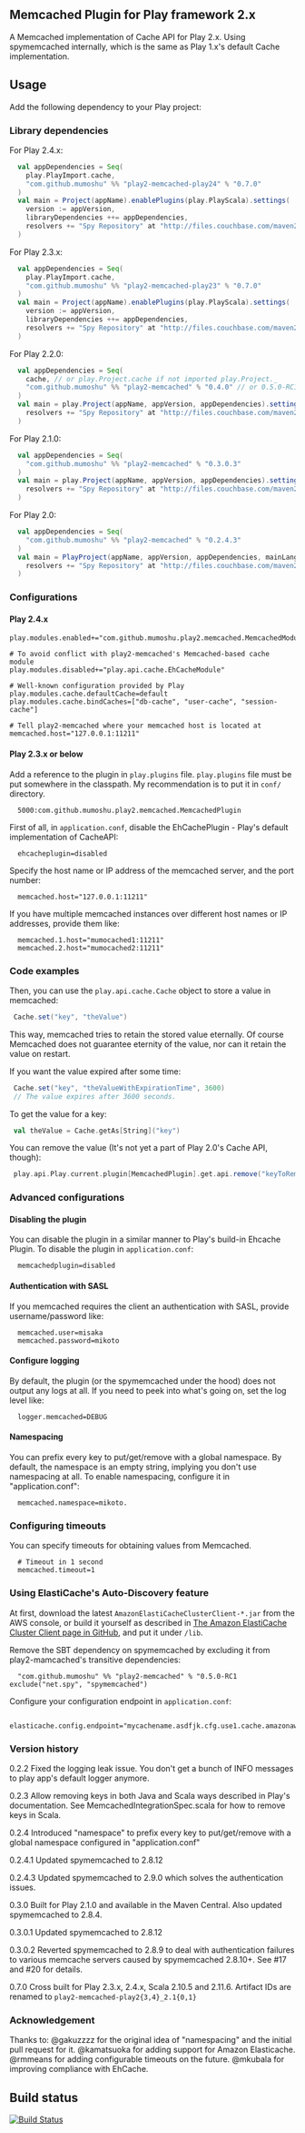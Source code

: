 Memcached Plugin for Play framework 2.x
---------------------------------------

A Memcached implementation of Cache API for Play 2.x.
Using spymemcached internally, which is the same as Play 1.x's default Cache implementation.

## Usage

Add the following dependency to your Play project:

### Library dependencies

For Play 2.4.x:

```scala
  val appDependencies = Seq(
    play.PlayImport.cache,
    "com.github.mumoshu" %% "play2-memcached-play24" % "0.7.0"
  )
  val main = Project(appName).enablePlugins(play.PlayScala).settings(
    version := appVersion,
    libraryDependencies ++= appDependencies,
    resolvers += "Spy Repository" at "http://files.couchbase.com/maven2" // required to resolve `spymemcached`, the plugin's dependency.
  )
```

For Play 2.3.x:

```scala
  val appDependencies = Seq(
    play.PlayImport.cache,
    "com.github.mumoshu" %% "play2-memcached-play23" % "0.7.0"
  )
  val main = Project(appName).enablePlugins(play.PlayScala).settings(
    version := appVersion,
    libraryDependencies ++= appDependencies,
    resolvers += "Spy Repository" at "http://files.couchbase.com/maven2" // required to resolve `spymemcached`, the plugin's dependency.
  )
```

For Play 2.2.0:

```scala
  val appDependencies = Seq(
    cache, // or play.Project.cache if not imported play.Project._
    "com.github.mumoshu" %% "play2-memcached" % "0.4.0" // or 0.5.0-RC1 to try the latest improvements
  )
  val main = play.Project(appName, appVersion, appDependencies).settings(
    resolvers += "Spy Repository" at "http://files.couchbase.com/maven2" // required to resolve `spymemcached`, the plugin's dependency.
  )
```


For Play 2.1.0:

```scala
  val appDependencies = Seq(
    "com.github.mumoshu" %% "play2-memcached" % "0.3.0.3"
  )
  val main = play.Project(appName, appVersion, appDependencies).settings(
    resolvers += "Spy Repository" at "http://files.couchbase.com/maven2" // required to resolve `spymemcached`, the plugin's dependency.
  )
```

For Play 2.0:

```scala
  val appDependencies = Seq(
    "com.github.mumoshu" %% "play2-memcached" % "0.2.4.3"
  )
  val main = PlayProject(appName, appVersion, appDependencies, mainLang = SCALA).settings(
    resolvers += "Spy Repository" at "http://files.couchbase.com/maven2" // required to resolve `spymemcached`, the plugin's dependency.
  )
```

### Configurations

#### Play 2.4.x

```
play.modules.enabled+="com.github.mumoshu.play2.memcached.MemcachedModule"

# To avoid conflict with play2-memcached's Memcached-based cache module
play.modules.disabled+="play.api.cache.EhCacheModule"

# Well-known configuration provided by Play
play.modules.cache.defaultCache=default
play.modules.cache.bindCaches=["db-cache", "user-cache", "session-cache"]

# Tell play2-memcached where your memcached host is located at
memcached.host="127.0.0.1:11211"
```

#### Play 2.3.x or below

Add a reference to the plugin in `play.plugins` file.
`play.plugins` file must be put somewhere in the classpath.
My recommendation is to put it in `conf/` directory.

```
  5000:com.github.mumoshu.play2.memcached.MemcachedPlugin
```

First of all, in `application.conf`, disable the EhCachePlugin - Play's default implementation of CacheAPI:

```
  ehcacheplugin=disabled
```

Specify the host name or IP address of the memcached server, and the port number:

```
  memcached.host="127.0.0.1:11211"
```

If you have multiple memcached instances over different host names or IP addresses, provide them like:

```
  memcached.1.host="mumocached1:11211"
  memcached.2.host="mumocached2:11211"
```

### Code examples

Then, you can use the `play.api.cache.Cache` object to store a value in memcached:

```scala
 Cache.set("key", "theValue")
```

This way, memcached tries to retain the stored value eternally.
Of course Memcached does not guarantee eternity of the value, nor can it retain the value on restart.

If you want the value expired after some time:

```scala
 Cache.set("key", "theValueWithExpirationTime", 3600)
 // The value expires after 3600 seconds.
```

To get the value for a key:

```scala
 val theValue = Cache.getAs[String]("key")
```

You can remove the value (It's not yet a part of Play 2.0's Cache API, though):

```scala
 play.api.Play.current.plugin[MemcachedPlugin].get.api.remove("keyToRemove")
```

### Advanced configurations

#### Disabling the plugin

You can disable the plugin in a similar manner to Play's build-in Ehcache Plugin.
To disable the plugin in `application.conf`:

```
  memcachedplugin=disabled
```

#### Authentication with SASL

If you memcached requires the client an authentication with SASL, provide username/password like:

```
  memcached.user=misaka
  memcached.password=mikoto
```

#### Configure logging

By default, the plugin (or the spymemcached under the hood) does not output any logs at all.
If you need to peek into what's going on, set the log level like:

```
  logger.memcached=DEBUG
```

#### Namespacing

You can prefix every key to put/get/remove with a global namespace.
By default, the namespace is an empty string, implying you don't use namespacing at all.
To enable namespacing, configure it in "application.conf":

```
  memcached.namespace=mikoto.
```

### Configuring timeouts

You can specify timeouts for obtaining values from Memcached.

```
  # Timeout in 1 second
  memcached.timeout=1
```

### Using ElastiCache's Auto-Discovery feature

At first, download the latest `AmazonElastiCacheClusterClient-*.jar` from the AWS console,
or build it yourself as described in [The Amazon ElastiCache Cluster Client page in GitHub](https://github.com/amazonwebservices/aws-elasticache-cluster-client-memcached-for-java),
and put it under `/lib`.

Remove the SBT dependency on spymemcached by excluding it from play2-mamcached's transitive dependencies:

```
  "com.github.mumoshu" %% "play2-memcached" % "0.5.0-RC1 exclude("net.spy", "spymemcached")
```

Configure your configuration endpoint in `application.conf`:

```
  elasticache.config.endpoint="mycachename.asdfjk.cfg.use1.cache.amazonaws.com:11211".
```

### Version history

0.2.2 Fixed the logging leak issue. You don't get a bunch of INFO messages to play app's default logger anymore.

0.2.3 Allow removing keys in both Java and Scala ways described in Play's documentation. See MemcachedIntegrationSpec.scala for how to remove keys in Scala.

0.2.4 Introduced "namespace" to prefix every key to put/get/remove with a global namespace configured in "application.conf"

0.2.4.1 Updated spymemcached to 2.8.12

0.2.4.3 Updated spymemcached to 2.9.0 which solves the authentication issues.

0.3.0 Built for Play 2.1.0 and available in the Maven Central. Also updated spymemcached to 2.8.4.

0.3.0.1 Updated spymemcached to 2.8.12

0.3.0.2 Reverted spymemcached to 2.8.9 to deal with authentication failures to various memcache servers caused by spymemcached 2.8.10+. See #17 and #20 for details.

0.7.0 Cross built for Play 2.3.x, 2.4.x, Scala 2.10.5 and 2.11.6. Artifact IDs are renamed to `play2-memcached-play2{3,4}_2.1{0,1}`

### Acknowledgement

Thanks to:
@gakuzzzz for the original idea of "namespacing" and the initial pull request for it.
@kamatsuoka for adding support for Amazon Elasticache.
@rmmeans for adding configurable timeouts on the future.
@mkubala for improving compliance with EhCache.


## Build status

[![Build Status](https://secure.travis-ci.org/mumoshu/play2-memcached.png)](http://travis-ci.org/mumoshu/play2-memcached)

